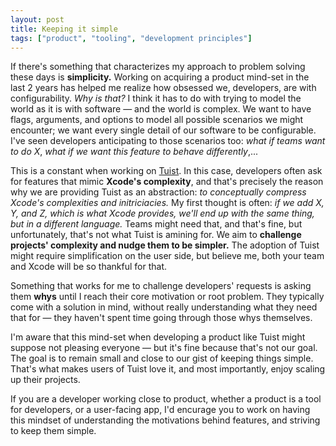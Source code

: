 ```yaml
---
layout: post
title: Keeping it simple
tags: ["product", "tooling", "development principles"]
---
```


If there's something that characterizes my approach to problem solving these days is **simplicity.**
Working on acquiring a product mind-set in the last 2 years has helped me realize how obsessed we,
developers,
are with configurability.
_Why is that?_ I think it has to do with trying to model the world as it is with software ―
and the world is complex.
We want to have flags, arguments, and options to model all possible scenarios we might encounter;
we want every single detail of our software to be configurable.
I've seen developers anticipating to those scenarios too:
_what if teams want to do X_, _what if we want this feature to behave differently_,...

This is a constant when working on [Tuist](https://tuist.io).
In this case,
developers often ask for features that mimic **Xcode's complexity**,
and that's precisely the reason why we are providing Tuist as an abstraction:
_to conceptually compress Xcode's complexities and initriciacies._
My first thought is often:
_if we add X, Y, and Z, which is what Xcode provides, we'll end up with the same thing, but in a different language._
Teams might need that,
and that's fine,
but unfortunately,
that's not what Tuist is amining for.
We aim to **challenge projects' complexity and nudge them to be simpler.**
The adoption of Tuist might require simplification on the user side,
but believe me,
both your team and Xcode will be so thankful for that.

Something that works for me to challenge developers' requests is asking them **whys** until I reach their core motivation or root problem.
They typically come with a solution in mind, without really understanding what they need that for ―
they haven't spent time going through those whys themselves.

I'm aware that this mind-set when developing a product like Tuist might suppose not pleasing everyone ―
but it's fine because that's not our goal.
The goal is to remain small and close to our gist of keeping things simple.
That's what makes users of Tuist love it,
and most importantly,
enjoy scaling up their projects.

If you are a developer working close to product,
whether a product is a tool for developers, or a user-facing app,
I'd encurage you to work on having this mindset of understanding the motivations behind features,
and striving to keep them simple.
